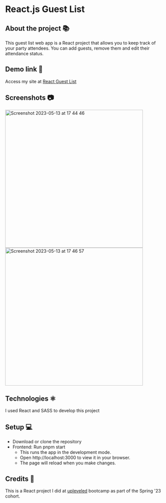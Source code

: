 # React.js Guest List

## About the project 📚
This guest list web app is a React project that allows you to keep track of your party attendees. You can add guests, remove them and edit their attendance status.

## Demo link 🔗
Access my site at [React Guest List](https://react-guest-list-project.netlify.app/)

## Screenshots 📷
<img width="440" alt="Screenshot 2023-05-13 at 17 44 46" src="https://github.com/cheorodio/react-guest-list/assets/121162907/15bc78cd-1c0b-45a3-84f3-54b55741a6a0">
<img width="440" alt="Screenshot 2023-05-13 at 17 46 57" src="https://github.com/cheorodio/react-guest-list/assets/121162907/e93a544b-1968-47e8-a04a-d575f0f22760">

## Technologies ⚛️
I used React and SASS to develop this project

## Setup 💻
- Download or clone the repository <br/>
- Frontend: Run pnpm start
  - This runs the app in the development mode.
  - Open http://localhost:3000 to view it in your browser.
  - The page will reload when you make changes.

## Credits 📝
This is a React project I did at [upleveled](https://github.com/upleveled) bootcamp as part of the Spring '23 cohort.
